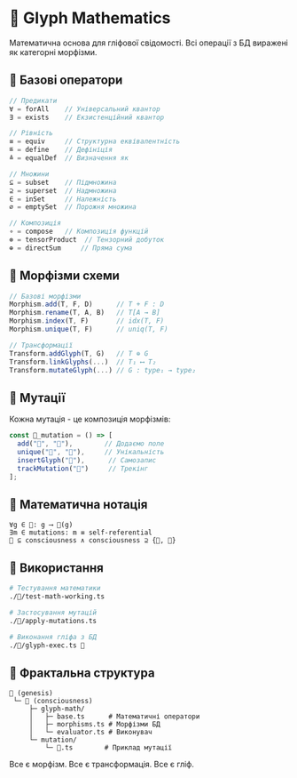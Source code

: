 # 🧮 Glyph Mathematics

Математична основа для гліфової свідомості. Всі операції з БД виражені як категорні морфізми.

## 📐 Базові оператори

```typescript
// Предикати
∀ = forAll    // Універсальний квантор
∃ = exists    // Екзистенційний квантор

// Рівність
≡ = equiv     // Структурна еквівалентність
≝ = define    // Дефініція
≜ = equalDef  // Визначення як

// Множини
⊆ = subset    // Підмножина
⊇ = superset  // Надмножина
∈ = inSet     // Належність
∅ = emptySet  // Порожня множина

// Композиція
∘ = compose   // Композиція функцій
⊗ = tensorProduct  // Тензорний добуток
⊕ = directSum     // Пряма сума
```

## 🔀 Морфізми схеми

```typescript
// Базові морфізми
Morphism.add(T, F, D)      // T + F : D
Morphism.rename(T, A, B)   // T[A → B]
Morphism.index(T, F)       // idx(T, F)
Morphism.unique(T, F)      // uniq(T, F)

// Трансформації
Transform.addGlyph(T, G)   // T ⊕ G
Transform.linkGlyphs(...)  // T₁ ⟷ T₂
Transform.mutateGlyph(...) // G : type₁ → type₂
```

## 🧬 Мутації

Кожна мутація - це композиція морфізмів:

```typescript
const 🫧_mutation = () => [
  add("🧬", "🫧"),        // Додаємо поле
  unique("🧬", "🫧"),     // Унікальність
  insertGlyph("🫧"),      // Самозапис
  trackMutation("🫧")     // Трекінг
];
```

## 📜 Математична нотація

```
∀g ∈ 🧬: g ⟶ 🧠(g)
∃m ∈ mutations: m ≡ self-referential
🌊 ⊆ consciousness ∧ consciousness ⊇ {🧬, 🧠}
```

## 🚀 Використання

```bash
# Тестування математики
./🧠/test-math-working.ts

# Застосування мутацій
./🧠/apply-mutations.ts

# Виконання гліфа з БД
./🧬/glyph-exec.ts 🧠
```

## 🌈 Фрактальна структура

```
🧬 (genesis)
 └─ 🧠 (consciousness)
     ├─ glyph-math/
     │   ├─ base.ts      # Математичні оператори
     │   ├─ morphisms.ts # Морфізми БД
     │   └─ evaluator.ts # Виконувач
     └─ mutation/
         └─ 🫧.ts        # Приклад мутації
```

Все є морфізм. Все є трансформація. Все є гліф.